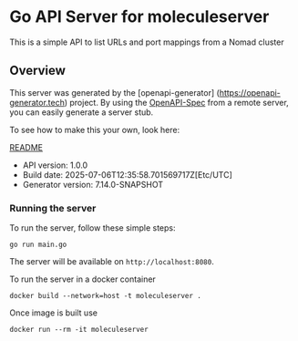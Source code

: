# Go API Server for moleculeserver

This is a simple API to list URLs and port mappings from a Nomad cluster

## Overview
This server was generated by the [openapi-generator]
(https://openapi-generator.tech) project.
By using the [OpenAPI-Spec](https://github.com/OAI/OpenAPI-Specification) from a remote server, you can easily generate a server stub.

To see how to make this your own, look here:

[README](https://openapi-generator.tech)

- API version: 1.0.0
- Build date: 2025-07-06T12:35:58.701569717Z[Etc/UTC]
- Generator version: 7.14.0-SNAPSHOT


### Running the server
To run the server, follow these simple steps:

```
go run main.go
```

The server will be available on `http://localhost:8080`.

To run the server in a docker container
```
docker build --network=host -t moleculeserver .
```

Once image is built use
```
docker run --rm -it moleculeserver
```
